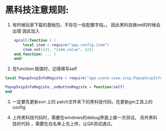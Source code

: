 # 黑科技注意规则:
1. 有时候玩家下载的基础包，不存在一些配置字段。。 因此黑科技做set的时候会出错
因此加入

```lua
    xpcall(function ( )
        local item = require("app.config.item")
        item.set(121, "item_value", 121)
    end,function( ... )
    end)
```

2. 在function 赋值时，记得填写self
```lua
local PopupSvipInfoRegiste = require("app.scene.view.svip.PopupSvipInfoRegiste")

PopupSvipInfoRegiste._onButtonRegiste = function(self)
end
```

3. 一定要先更新svn 上的 patch文件夹下的黑科技代码，在更新gm工具上的config


4. 上传黑科技代码时，需要在windows的debug界面上做一次测试。 另外黑科技的代码 ，需要在白名单上先上传，让QA测试通过。